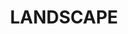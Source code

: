 ---
layout: gallery
title: LANDSCAPE
gallery:

- src: IMG_9251.jpg
  title: Untitled 
  width: 50
  height: 60
  media: Oil, Canvas
  year: 2015

- src: IMG_9257.jpg
  title: Untitled 
  width: 50
  height: 60
  media: Oil, Canvas
  year: 2015

- src: IMG_9281.jpg
  title: Untitled 
  width: 50
  height: 60
  media: Oil, Canvas
  year: 2015

- src: IMG_9286.jpg
  title: Untitled 
  width: 50
  height: 60
  media: Oil, Canvas
  year: 2015

- src: IMG_9300.jpg
  title: Untitled 
  width: 50
  height: 60
  media: Oil, Canvas
  year: 2015

- src: IMG_9301.jpg
  title: Untitled 
  width: 50
  height: 60
  media: Oil, Canvas
  year: 2015

- src: IMG_9303.jpg
  title: Untitled 
  width: 50
  height: 60
  media: Oil, Canvas
  year: 2015

- src: IMG_9307.jpg
  title: Untitled 
  width: 50
  height: 60
  media: Oil, Canvas
  year: 2015

- src: IMG_9317.jpg
  title: Untitled 
  width: 50
  height: 60
  media: Oil, Canvas
  year: 2015

- src: IMG_9332.jpg
  title: Untitled 
  width: 50
  height: 60
  media: Oil, Canvas
  year: 2015

- src: IMG_9350.jpg
  title: Untitled 
  width: 50
  height: 60
  media: Oil, Canvas
  year: 2015

- src: IMG_9355.jpg
  title: Untitled 
  width: 50
  height: 60
  media: Oil, Canvas
  year: 2015

- src: IMG_9361.jpg
  title: Untitled 
  width: 50
  height: 60
  media: Oil, Canvas
  year: 2015

- src: IMG_9367.jpg
  title: Untitled 
  width: 50
  height: 60
  media: Oil, Canvas
  year: 2015

- src: IMG_9369.jpg
  title: Untitled 
  width: 50
  height: 60
  media: Oil, Canvas
  year: 2015

- src: IMG_9370.jpg
  title: Untitled 
  width: 50
  height: 60
  media: Oil, Canvas
  year: 2015

- src: IMG_9372.jpg
  title: Untitled 
  width: 50
  height: 60
  media: Oil, Canvas
  year: 2015

- src: IMG_9373.jpg
  title: Untitled 
  width: 50
  height: 60
  media: Oil, Canvas
  year: 2015

- src: IMG_9381.jpg
  title: Untitled 
  width: 50
  height: 60
  media: Oil, Canvas
  year: 2015

- src: IMG_9381_2.jpg
  title: Untitled 
  width: 50
  height: 60
  media: Oil, Canvas
  year: 2015

- src: IMG_9382.jpg
  title: Untitled 
  width: 50
  height: 60
  media: Oil, Canvas
  year: 2015

- src: IMG_9383.jpg
  title: Untitled 
  width: 50
  height: 60
  media: Oil, Canvas
  year: 2015

- src: IMG_9384.jpg
  title: Untitled 
  width: 50
  height: 60
  media: Oil, Canvas
  year: 2015

- src: IMG_9385.jpg
  title: Untitled 
  width: 50
  height: 60
  media: Oil, Canvas
  year: 2015

- src: IMG_9406.jpg
  title: Untitled 
  width: 50
  height: 60
  media: Oil, Canvas
  year: 2015

 
---